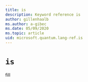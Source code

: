 ```yaml
---
title: is
description: Keyword reference is
author: gillenhaalb
ms.author: a-gibec
ms.date: 05/09/2020
ms.topic: article
uid: microsoft.quantum.lang-ref.is
---
```


# `is`

fill